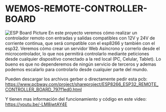 # WEMOS-REMOTE-CONTROLLER-BOARD
![ESP Board Picture](IMG_20221002_111340.jpg)
En este proyecto veremos cómo realizar un controlador remoto con entradas y salidas compatibles con 12V y 24V de corriente continua, que será compatible con el esp8266 y también con el esp32. Veremos cómo crear un servidor Web Asíncrono y correrlo desde el microcontrolador, lo que nos permitirá controlarlo mediante peticiones desde cualquier dispositivo conectado a la red local (PC, Celular, Tablet). Lo bueno es que no dependeremos de ningún servicio de terceros y ademas podemos escalarlo para controlarlo desde cualquier parte del mundo.

Pueden descargar los archivos gerber o directamente pedir esta pcb: 
https://www.pcbway.com/project/shareproject/ESP8266_ESP32_REMOTE_CONTROLLER_BOARD_797f1ed0.html

Y tienen mas información del funcionamiento y código en este video: 
https://youtu.be/-LM8jwtAY4E
